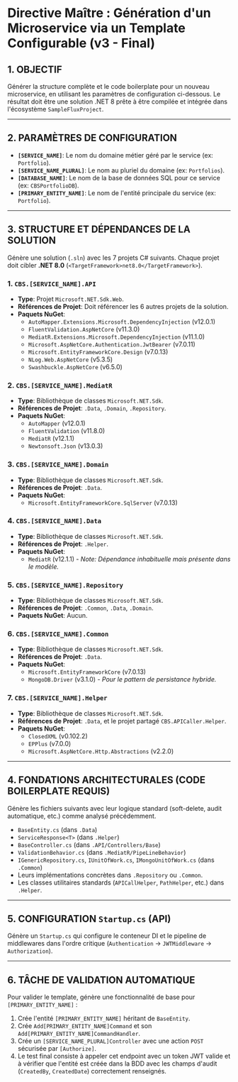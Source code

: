# Directive Maître : Génération d'un Microservice via un Template Configurable (v3 - Final)

## 1. OBJECTIF

Générer la structure complète et le code boilerplate pour un nouveau microservice, en utilisant les paramètres de configuration ci-dessous. Le résultat doit être une solution .NET 8 prête à être compilée et intégrée dans l'écosystème `SampleFluxProject`.

---

## 2. PARAMÈTRES DE CONFIGURATION

*   **`[SERVICE_NAME]`**: Le nom du domaine métier géré par le service (ex: `Portfolio`).
*   **`[SERVICE_NAME_PLURAL]`**: Le nom au pluriel du domaine (ex: `Portfolios`).
*   **`[DATABASE_NAME]`**: Le nom de la base de données SQL pour ce service (ex: `CBSPortfolioDB`).
*   **`[PRIMARY_ENTITY_NAME]`**: Le nom de l'entité principale du service (ex: `Portfolio`).

---

## 3. STRUCTURE ET DÉPENDANCES DE LA SOLUTION

Génère une solution (`.sln`) avec les 7 projets C# suivants. Chaque projet doit cibler **.NET 8.0** (`<TargetFramework>net8.0</TargetFramework>`).

### 1. `CBS.[SERVICE_NAME].API`
-   **Type**: Projet `Microsoft.NET.Sdk.Web`.
-   **Références de Projet**: Doit référencer les 6 autres projets de la solution.
-   **Paquets NuGet**:
    -   `AutoMapper.Extensions.Microsoft.DependencyInjection` (v12.0.1)
    -   `FluentValidation.AspNetCore` (v11.3.0)
    -   `MediatR.Extensions.Microsoft.DependencyInjection` (v11.1.0)
    -   `Microsoft.AspNetCore.Authentication.JwtBearer` (v7.0.11)
    -   `Microsoft.EntityFrameworkCore.Design` (v7.0.13)
    -   `NLog.Web.AspNetCore` (v5.3.5)
    -   `Swashbuckle.AspNetCore` (v6.5.0)

### 2. `CBS.[SERVICE_NAME].MediatR`
-   **Type**: Bibliothèque de classes `Microsoft.NET.Sdk`.
-   **Références de Projet**: `.Data`, `.Domain`, `.Repository`.
-   **Paquets NuGet**:
    -   `AutoMapper` (v12.0.1)
    -   `FluentValidation` (v11.8.0)
    -   `MediatR` (v12.1.1)
    -   `Newtonsoft.Json` (v13.0.3)

### 3. `CBS.[SERVICE_NAME].Domain`
-   **Type**: Bibliothèque de classes `Microsoft.NET.Sdk`.
-   **Références de Projet**: `.Data`.
-   **Paquets NuGet**:
    -   `Microsoft.EntityFrameworkCore.SqlServer` (v7.0.13)

### 4. `CBS.[SERVICE_NAME].Data`
-   **Type**: Bibliothèque de classes `Microsoft.NET.Sdk`.
-   **Références de Projet**: `.Helper`.
-   **Paquets NuGet**:
    -   `MediatR` (v12.1.1) - *Note: Dépendance inhabituelle mais présente dans le modèle.*

### 5. `CBS.[SERVICE_NAME].Repository`
-   **Type**: Bibliothèque de classes `Microsoft.NET.Sdk`.
-   **Références de Projet**: `.Common`, `.Data`, `.Domain`.
-   **Paquets NuGet**: Aucun.

### 6. `CBS.[SERVICE_NAME].Common`
-   **Type**: Bibliothèque de classes `Microsoft.NET.Sdk`.
-   **Références de Projet**: `.Data`.
-   **Paquets NuGet**:
    -   `Microsoft.EntityFrameworkCore` (v7.0.13)
    -   `MongoDB.Driver` (v3.1.0) - *Pour le pattern de persistance hybride.*

### 7. `CBS.[SERVICE_NAME].Helper`
-   **Type**: Bibliothèque de classes `Microsoft.NET.Sdk`.
-   **Références de Projet**: `.Data`, et le projet partagé `CBS.APICaller.Helper`.
-   **Paquets NuGet**:
    -   `ClosedXML` (v0.102.2)
    -   `EPPlus` (v7.0.0)
    -   `Microsoft.AspNetCore.Http.Abstractions` (v2.2.0)

---

## 4. FONDATIONS ARCHITECTURALES (CODE BOILERPLATE REQUIS)

Génère les fichiers suivants avec leur logique standard (soft-delete, audit automatique, etc.) comme analysé précédemment.
-   `BaseEntity.cs` (dans `.Data`)
-   `ServiceResponse<T>` (dans `.Helper`)
-   `BaseController.cs` (dans `.API/Controllers/Base`)
-   `ValidationBehavior.cs` (dans `.MediatR/PipeLineBehavior`)
-   `IGenericRepository.cs`, `IUnitOfWork.cs`, `IMongoUnitOfWork.cs` (dans `.Common`)
-   Leurs implémentations concrètes dans `.Repository` ou `.Common`.
-   Les classes utilitaires standards (`APICallHelper`, `PathHelper`, etc.) dans `.Helper`.

---

## 5. CONFIGURATION `Startup.cs` (API)

Génère un `Startup.cs` qui configure le conteneur DI et le pipeline de middlewares dans l'ordre critique (`Authentication` -> `JWTMiddleware` -> `Authorization`).

---

## 6. TÂCHE DE VALIDATION AUTOMATIQUE

Pour valider le template, génère une fonctionnalité de base pour `[PRIMARY_ENTITY_NAME]` :
1.  Crée l'entité `[PRIMARY_ENTITY_NAME]` héritant de `BaseEntity`.
2.  Crée `Add[PRIMARY_ENTITY_NAME]Command` et son `Add[PRIMARY_ENTITY_NAME]CommandHandler`.
3.  Crée un `[SERVICE_NAME_PLURAL]Controller` avec une action `POST` sécurisée par `[Authorize]`.
4.  Le test final consiste à appeler cet endpoint avec un token JWT valide et à vérifier que l'entité est créée dans la BDD avec les champs d'audit (`CreatedBy`, `CreatedDate`) correctement renseignés.
